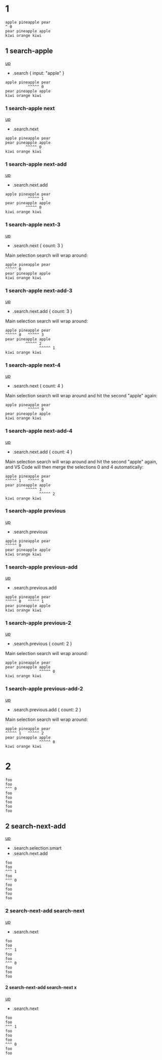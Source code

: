 # 1

```
apple pineapple pear
^ 0
pear pineapple apple
kiwi orange kiwi
```

## 1 search-apple
[up](#1)

- .search { input: "apple" }

```
apple pineapple pear
          ^^^^^ 0
pear pineapple apple
kiwi orange kiwi
```

### 1 search-apple next
[up](#1-search-apple)

- .search.next

```
apple pineapple pear
pear pineapple apple
         ^^^^^ 0
kiwi orange kiwi
```

### 1 search-apple next-add
[up](#1-search-apple)

- .search.next.add

```
apple pineapple pear
          ^^^^^ 1
pear pineapple apple
         ^^^^^ 0
kiwi orange kiwi
```

### 1 search-apple next-3
[up](#1-search-apple)

- .search.next { count: 3 }

Main selection search will wrap around:

```
apple pineapple pear
^^^^^ 0
pear pineapple apple
kiwi orange kiwi
```

### 1 search-apple next-add-3
[up](#1-search-apple)

- .search.next.add { count: 3 }

Main selection search will wrap around:

```
apple pineapple pear
^^^^^ 0   ^^^^^ 3
pear pineapple apple
         ^^^^^ 2
               ^^^^^ 1
kiwi orange kiwi
```

### 1 search-apple next-4
[up](#1-search-apple)

- .search.next { count: 4 }

Main selection search will wrap around and hit the second "apple" again:

```
apple pineapple pear
          ^^^^^ 0
pear pineapple apple
kiwi orange kiwi
```

### 1 search-apple next-add-4
[up](#1-search-apple)

- .search.next.add { count: 4 }

Main selection search will wrap around and hit the second "apple" again, and VS
Code will then merge the selections 0 and 4 automatically:

```
apple pineapple pear
^^^^^ 1   ^^^^^ 0
pear pineapple apple
         ^^^^^ 3
               ^^^^^ 2
kiwi orange kiwi
```

### 1 search-apple previous
[up](#1-search-apple)

- .search.previous

```
apple pineapple pear
^^^^^ 0
pear pineapple apple
kiwi orange kiwi
```

### 1 search-apple previous-add
[up](#1-search-apple)

- .search.previous.add

```
apple pineapple pear
^^^^^ 0   ^^^^^ 1
pear pineapple apple
kiwi orange kiwi
```

### 1 search-apple previous-2
[up](#1-search-apple)

- .search.previous { count: 2 }

Main selection search will wrap around:

```
apple pineapple pear
pear pineapple apple
               ^^^^^ 0
kiwi orange kiwi
```

### 1 search-apple previous-add-2
[up](#1-search-apple)

- .search.previous.add { count: 2 }

Main selection search will wrap around:

```
apple pineapple pear
^^^^^ 1   ^^^^^ 2
pear pineapple apple
               ^^^^^ 0
kiwi orange kiwi
```

# 2

```
foo
foo
^^^ 0
foo
foo
foo
foo
foo
```

## 2 search-next-add
[up](#2)

- .search.selection.smart
- .search.next.add

```
foo
foo
^^^ 1
foo
^^^ 0
foo
foo
foo
foo
```

### 2 search-next-add search-next
[up](#2-search-next-add)

- .search.next

```
foo
foo
^^^ 1
foo
foo
^^^ 0
foo
foo
foo
```

#### 2 search-next-add search-next x
[up](#2-search-next-add-search-next)

- .search.next

```
foo
foo
^^^ 1
foo
foo
foo
^^^ 0
foo
foo
```
